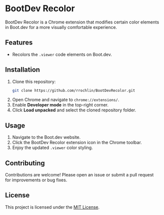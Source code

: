 # BootDev Recolor

BootDev Recolor is a Chrome extension that modifies certain color elements in Boot.dev for a more visually comfortable experience.

## Features

- Recolors the `.viewer` code elements on Boot.dev.

## Installation

1. Clone this repository:
    ```bash
    git clone https://github.com/rrochlin/BootDevRecolor.git
    ```
2. Open Chrome and navigate to `chrome://extensions/`.
3. Enable **Developer mode** in the top-right corner.
4. Click **Load unpacked** and select the cloned repository folder.

## Usage

1. Navigate to the Boot.dev website.
2. Click the BootDev Recolor extension icon in the Chrome toolbar.
3. Enjoy the updated `.viewer` color styling.

## Contributing

Contributions are welcome! Please open an issue or submit a pull request for improvements or bug fixes.

## License

This project is licensed under the [MIT License](LICENSE).